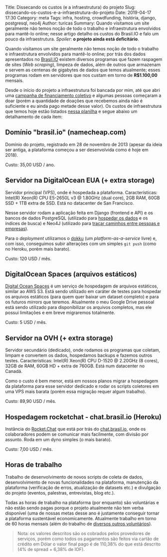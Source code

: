 Title: Dissecando os custos (e a infraestrutura) do projeto
Slug: dissecando-os-custos-e-a-infraestrutura-do-projeto
Date: 2019-04-17 17:30
Category: meta
Tags: infra, hosting, crowdfunding, história, django, postgresql, neo4j
Author: turicas
Summary: Quando visitamos um site geralmente não temos noção de todo o trabalho e infraestrutura envolvidos para mantê-lo online; nesse artigo detalho os custos do Brasil.IO e falo um pouco da infraestrutura. _Spoiler_: **o projeto ainda está deficitário**.

Quando visitamos um site geralmente não temos noção de todo o trabalho e
infraestrutura envolvidos para mantê-lo online; por trás dos dados apresentados
no [Brasil.IO](https://brasil.io/) existem diversos programas que fazem
raspagem de sites (_Web scraping_), limpeza de dados, além de outros que
armazenam e servem as centenas de gigabytes de dados que temos atualmente;
esses programas rodam em servidores que nos custam em torno de **R$1.100,00**
mensais.

Desde o início do projeto a infraestrutura foi bancada por mim, até que abri
uma [campanha de financiamento coletivo](https://brasil.io/doe) e algumas
pessoas começaram a doar (porém a quantidade de doações que recebemos ainda não
é suficiente e eu ainda pago metade desse valor). Os custos de infraestrutura
que temos hoje estão listados [nessa
planilha](https://docs.google.com/spreadsheets/d/1ZElv9dWuEmhi-X_K674vQ_8YlmLeMo_m6swIqsSfdF0/view)
e segue abaixo um detalhamento de cada item:

## Domínio "brasil.io" (namecheap.com)

Domínio do projeto, registrado em 28 de novembro de 2013 (apesar da ideia ser
antiga, a plataforma começou a ser desenvolvida como é hoje em 2018).

Custo: 35,00 USD / ano.

## Servidor na DigitalOcean EUA (+ extra storage)

Servidor principal (VPS), onde é hospedada a plataforma. Características:
Intel(R) Xeon(R) CPU E5-2650L v3 @ 1.80GHz (dual core), 2GB RAM, 60GB SSD + 1TB
extra de SSD. Está no datacenter de San Francisco.

Nesse servidor rodam a aplicação feita em Django (frontend e API) e os bancos
de dados PostgreSQL (utilizado para [hospedar os
dados](https://brasil.io/datasets) e os índices de busca) e Neo4J (utilizado
para [traçar caminhos entre pessoas e empresas](https://brasil.io/especiais)).

Para o _deployment_ utilizamos o [dokku](https://github.com/dokku/dokku) (um
_platform-as-a-service_ livre) e, com isso, conseguimos subir alterações com um
simples `git push` (como no Heroku, porém mais barato).

Custo: 120 USD / mês.

## DigitalOcean Spaces (arquivos estáticos)

[Digital Ocean Spaces](https://m.do.co/c/5b17037059e9) é um serviço de
hospedagem de arquivos estáticos, similar ao AWS S3. Está sendo utilizado em
caráter de testes para hospedar os arquivos estáticos (para quem quer baixar um
dataset completo) e para os futuros _mirrors_ que teremos. Atualmente o meu
Google Drive pessoal está sendo utilizado para disponibilizar os arquivos
completos, mas ele possui limitações e em breve migraremos totalmente.

Custo: 5 USD / mês.

## Servidor na OVH (+ extra storage)

Servidor secundário (dedicado), onde rodamos os programas que coletam, limpam e
convertem os dados, hospedamos backups e fazemos outros testes.
Características: Intel(R) Xeon(R) CPU D-1520 @ 2.20GHz (8 cores), 32GB de RAM,
60GB HD + extra de 760GB. Está num datacenter no Canadá.

Como o custo é bem menor, está em nossos planos migrar a hospedagem da
plataforma para esse servidor dedicado e rodar os scripts coletores em uma VPS
mais barata (porém essa migração requer algum trabalho).

Custo: 89,90 USD / mês.

## Hospedagem rocketchat - chat.brasil.io (Heroku)

Instância do [Rocket.Chat](https://rocket.chat/) que está por trás do
[chat.brasil.io](https://chat.brasil.io/), onde os colaboradores podem se
comunicar mais facilmente, com divisão por assunto. Roda em um dyno simples (o
mais barato).

Custo: 7,00 USD / mês.

## Horas de trabalho

Trabalho de desenvolvimento de novos scripts de coleta de dados,
desenvolvimento de novas funcionalidades na plataforma, manutenção da
plataforma (verificação de erros, atualização de datasets etc.) e divulgação do
projeto (eventos, palestras, entrevistas, blog etc.).

Todas as horas de trabalho na plataforma (por enquanto) são voluntárias e não
estão sendo pagas porque o projeto atualmente não tem verba disponível (uma de
nossas metas desse ano é justamente conseguir tornar a plataforma sustentável
economicamente. Atualmente trabalho em torno de 60 horas mensais (além do
trabalho de [diversos outros voluntários](https://brasil.io/contribuidores)).

> Nota: os valores descritos são os cobrados pelos provedores de serviços,
> porém como todos os pagamentos são feitos via cartão de crédito em Dólar o
> valor final pago é de 110,38% do que está descrito (4% de spread + 6,38% de
> IOF).
